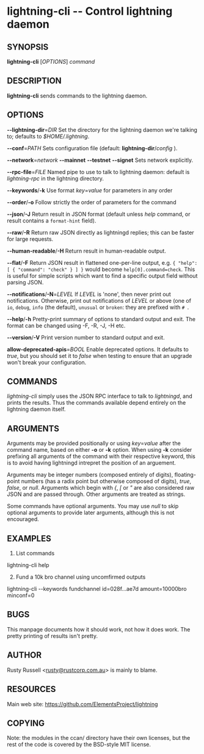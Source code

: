 lightning-cli -- Control lightning daemon
=========================================

SYNOPSIS
--------

**lightning-cli** \[*OPTIONS*\] *command*

DESCRIPTION
-----------

**lightning-cli** sends commands to the lightning daemon.

OPTIONS
-------

 **--lightning-dir**=*DIR*
Set the directory for the lightning daemon we're talking to; defaults to
*$HOME/.lightning*.

 **--conf**=*PATH*
Sets configuration file (default: **lightning-dir**/*config* ).

 **--network**=*network*
 **--mainnet**
 **--testnet**
 **--signet**
Sets network explicitly.

 **--rpc-file**=*FILE*
Named pipe to use to talk to lightning daemon: default is
*lightning-rpc* in the lightning directory.

 **--keywords**/**-k**
Use format *key*=*value* for parameters in any order

 **--order**/**-o**
Follow strictly the order of parameters for the command

 **--json**/**-J**
Return result in JSON format (default unless *help* command,
or result contains a `format-hint` field).

 **--raw**/**-R**
Return raw JSON directly as lightningd replies; this can be faster for
large requests.

 **--human-readable**/**-H**
Return result in human-readable output.

 **--flat**/**-F**
Return JSON result in flattened one-per-line output, e.g. `{ "help":
[ { "command": "check" } ] }` would become `help[0].command=check`.
This is useful for simple scripts which want to find a specific output
field without parsing JSON.

 **--notifications**/**-N**=*LEVEL*
If *LEVEL* is 'none', then never print out notifications.  Otherwise,
print out notifications of *LEVEL* or above (one of `io`, `debug`,
`info` (the default), `unusual` or `broken`: they are prefixed with `#
`.

 **--help**/**-h**
Pretty-print summary of options to standard output and exit.  The format can
be changed using -F, -R, -J, -H etc.

 **--version**/**-V**
Print version number to standard output and exit.

 **allow-deprecated-apis**=*BOOL*
Enable deprecated options. It defaults to *true*, but you should set
it to *false* when testing to ensure that an upgrade won't break your
configuration.

COMMANDS
--------

*lightning-cli* simply uses the JSON RPC interface to talk to
*lightningd*, and prints the results. Thus the commands available depend
entirely on the lightning daemon itself.

ARGUMENTS
---------

Arguments may be provided positionally or using *key*=*value* after the
command name, based on either **-o** or **-k** option. When using **-k** 
consider prefixing all arguments of the command with their respective keyword, 
this is to avoid having lightningd intrepret the position of an arguement. 

Arguments may be integer numbers (composed entirely of digits), floating-point 
numbers (has a radix point but otherwise composed of digits), *true*, *false*,
or *null*. Arguments which begin with *{*, *[* or *"* are also considered
raw JSON and are passed through.  Other arguments are treated as strings.

Some commands have optional arguments. You may use *null* to skip
optional arguments to provide later arguments, although this is not encouraged.

EXAMPLES
--------

1. List commands

lightning-cli help

2. Fund a 10k bro channel using uncomfirmed outputs

lightning-cli --keywords fundchannel id=028f...ae7d amount=10000bro minconf=0

BUGS
----

This manpage documents how it should work, not how it does work. The
pretty printing of results isn't pretty.

AUTHOR
------

Rusty Russell <<rusty@rustcorp.com.au>> is mainly to blame.

RESOURCES
---------

Main web site: <https://github.com/ElementsProject/lightning>

COPYING
-------

Note: the modules in the ccan/ directory have their own licenses, but
the rest of the code is covered by the BSD-style MIT license.

